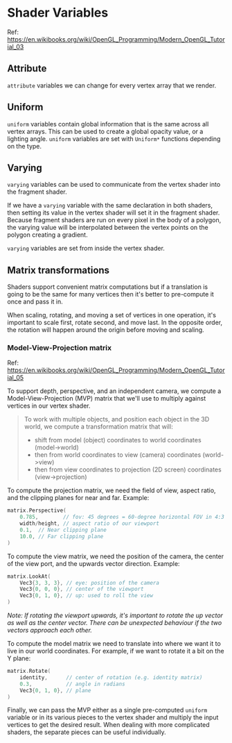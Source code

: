# Shader Variables

Ref: https://en.wikibooks.org/wiki/OpenGL_Programming/Modern_OpenGL_Tutorial_03


## Attribute

`attribute` variables we can change for every vertex array that we render.


## Uniform

`uniform` variables contain global information that is the same across all
vertex arrays. This can be used to create a global opacity value, or a lighting
angle. `uniform` variables are set with `Uniform*` functions depending on the
type.


## Varying

`varying` variables can be used to communicate from the vertex shader into the
fragment shader.

If we have a `varying` variable with the same declaration in both shaders, then
setting its value in the vertex shader will set it in the fragment shader.
Because fragment shaders are run on every pixel in the body of a polygon, the
varying value will be interpolated between the vertex points on the polygon
creating a gradient.

`varying` variables are set from inside the vertex shader.


## Matrix transformations

Shaders support convenient matrix computations but if a translation is going
to be the same for many vertices then it's better to pre-compute it once and
pass it in.

When scaling, rotating, and moving a set of vertices in one operation, it's
important to scale first, rotate second, and move last. In the opposite order,
the rotation will happen around the origin before moving and scaling.


### Model-View-Projection matrix

Ref: https://en.wikibooks.org/wiki/OpenGL_Programming/Modern_OpenGL_Tutorial_05

To support depth, perspective, and an independent camera, we compute a
Model-View-Projection (MVP) matrix that we'll use to multiply against vertices
in our vertex shader.

> To work with multiple objects, and position each object in the 3D world, we compute a transformation matrix that will:
>
> - shift from model (object) coordinates to world coordinates (model->world)
> - then from world coordinates to view (camera) coordinates (world->view)
> - then from view coordinates to projection (2D screen) coordinates (view->projection)

To compute the projection matrix, we need the field of view, aspect ratio, and
the clipping planes for near and far. Example:

```go
matrix.Perspective(
    0.785,        // fov: 45 degrees = 60-degree horizontal FOV in 4:3 resolution
    width/height, // aspect ratio of our viewport
    0.1,  // Near clipping plane
    10.0, // Far clipping plane
)
```

To compute the view matrix, we need the position of the camera, the center of
the view port, and the upwards vector direction. Example:

```go
matrix.LookAt(
    Vec3{3, 3, 3}, // eye: position of the camera
    Vec3{0, 0, 0}, // center of the viewport
    Vec3{0, 1, 0}, // up: used to roll the view
)
```

*Note: If rotating the viewport upwards, it's important to rotate the up vector
as well as the center vector. There can be unexpected behaviour if the two
vectors approach each other.*

To compute the model matrix we need to translate into where we want it to live
in our world coordinates. For example, if we want to rotate it a bit on the Y
plane:

```go
matrix.Rotate(
    identity,      // center of rotation (e.g. identity matrix)
    0.3,           // angle in radians
    Vec3{0, 1, 0}, // plane
)
```

Finally, we can pass the MVP either as a single pre-computed `uniform` variable
or in its various pieces to the vertex shader and multiply the input vertices to
get the desired result. When dealing with more complicated shaders, the separate
pieces can be useful individually.

